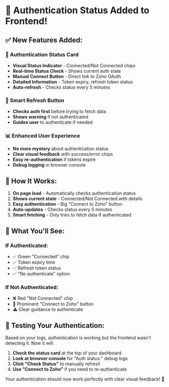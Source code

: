 # 🔐 Authentication Status Added to Frontend!

## ✅ **New Features Added:**

### **🎯 Authentication Status Card**
- **Visual Status Indicator** - Connected/Not Connected chips
- **Real-time Status Check** - Shows current auth state
- **Manual Connect Button** - Direct link to Zoho OAuth
- **Detailed Information** - Token expiry, refresh token status
- **Auto-refresh** - Checks status every 5 minutes

### **🔄 Smart Refresh Button** 
- **Checks auth first** before trying to fetch data
- **Shows warning** if not authenticated
- **Guides user** to authenticate if needed

### **📊 Enhanced User Experience**
- **No more mystery** about authentication status
- **Clear visual feedback** with success/error chips
- **Easy re-authentication** if tokens expire
- **Debug logging** in browser console

## 🚀 **How It Works:**

1. **On page load** - Automatically checks authentication status
2. **Shows current state** - Connected/Not Connected with details
3. **Easy authentication** - Big "Connect to Zoho" button
4. **Auto-updates** - Checks status every 5 minutes
5. **Smart fetching** - Only tries to fetch data if authenticated

## 🎯 **What You'll See:**

### **If Authenticated:**
- ✅ Green "Connected" chip
- ✅ Token expiry time
- ✅ Refresh token status
- ✅ "Re-authenticate" option

### **If Not Authenticated:**
- ❌ Red "Not Connected" chip  
- 🔗 Prominent "Connect to Zoho" button
- ⚠️ Clear guidance to authenticate

## 🔧 **Testing Your Authentication:**

Based on your logs, authentication is working but the frontend wasn't detecting it. Now it will:

1. **Check the status card** at the top of your dashboard
2. **Look at browser console** for "Auth status:" debug logs
3. **Click "Check Status"** to manually refresh
4. **Use "Connect to Zoho"** if you need to re-authenticate

Your authentication should now work perfectly with clear visual feedback! 🎉